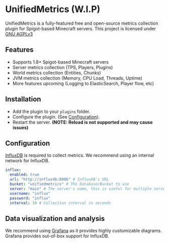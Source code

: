 # UnifiedMetrics (W.I.P)

UnifiedMetrics is a fully-featured free and open-source metrics collection plugin for Spigot-based Minecraft servers.
This project is licensed under [GNU AGPLv3](LICENSE)

## Features
- Supports 1.8+ Spigot-based Minecraft servers
- Server metrics collection (TPS, Players, Plugins)
- World metrics collection (Entities, Chunks)
- JVM metrics collection (Memory, CPU Load, Threads, Uptime)
- More features upcoming (Logging to ElasticSearch, Player flow, etc)

## Installation

- Add the plugin to your `plugins` folder.
- Configure the plugin. (See [Configuration](#Configuration)).
- Restart the server. **(NOTE: Reload is not supported and may cause issues)**

## Configuration

[InfluxDB](https://www.influxdata.com/) is required to collect metrics.
We recommend using an internal network for InfluxDB.

```yaml
influx:
  enabled: true
  url: "http://influxdb:8086" # InfluxDB's URL
  bucket: "unifiedmetrics" # The Database/Bucket to use
  server: "main" # The server's name, this is useful for multiple servers
  username: "influx"
  password: "influx"
  interval: 10 # Collection interval in seconds
```

## Data visualization and analysis
We recommend using [Grafana](https://grafana.com/) as it provides highly customizable diagrams.
Grafana provides out-of-box support for InfluxDB.